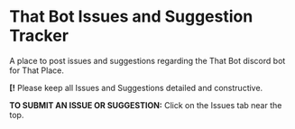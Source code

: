 # That Bot Issues and Suggestion Tracker
A place to post issues and suggestions regarding the That Bot discord bot for That Place.

**[!** Please keep all Issues and Suggestions detailed and constructive.

**TO SUBMIT AN ISSUE OR SUGGESTION:**
Click on the Issues tab near the top.


